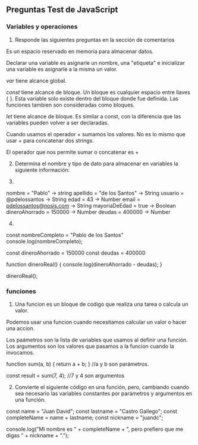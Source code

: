 ## Preguntas Test de JavaScript

### Variables y operaciones

1.  Responde las siguientes preguntas en la sección de comentarios

Es un espacio reservado en memoria para almacenar datos.

Declarar una variable es asignarle un nombre, una "etiqueta" e inicializar una variable es asignarle a la misma un valor.

_var_ tiene alcance global.

_const_ tiene alcance de bloque. Un bloque es cualquier espacio entre llaves { }. Esta variable solo existe dentro del bloque donde fue definida. Las funciones tambien son consideradas como bloques.

_let_ tiene alcance de bloque. Es similar a const, con la diferencia que las variables pueden volver a ser declaradas.

Cuando usamos el operador + sumamos los valores. No es lo mismo que usar + para concatenar dos strings.

El operador que nos permite sumar o concatenar es +


2. Determina el nombre y tipo de dato para almacenar en variables la siguiente información:

3.  

nombre = "Pablo"                  -> string
apellido = "de los Santos"        -> String
usuario = @pdelossantos           -> String
edad = 43                         -> Number
email = pdelossantos@nosis.com    -> String
mayoriaDeEdad = true              -> Boolean
dineroAhorrado = 150000           -> Number
deudas = 400000                   -> Number

4.  
const nombreCompleto = "Pablo de los Santos"
console.log(nombreCompleto);

const dineroAhorrado = 150000
const deudas = 400000

function dineroReal() {
console.log(dineroAhorrado - deudas);
}

dineroReal();

### funciones

1. Una funcion es un bloque de codigo que realiza una tarea o calcula un valor.

Podemos usar una funcion cuando necesitamos calcular un valor o hacer una accion.


Los paámetros son la lista de variables que usamos al definir una función. Los argumentos son los valores que pasamos a la funcion cuando la invocamos.

function sum(a, b) {
	return a + b;
} //a y b son parámetros.

const result = sum(7, 4); //7 y 4 son argumentos

2. Convierte el siguiente código en una función, pero, cambiando cuando sea necesario las variables constantes por parámetros y argumentos en una función.

const name = "Juan David";
const lastname = "Castro Gallego";
const completeName = name + lastname;
const nickname = "juandc";


console.log("Mi nombre es " + completeName + ", pero prefiero que me digas " + nickname + ".");